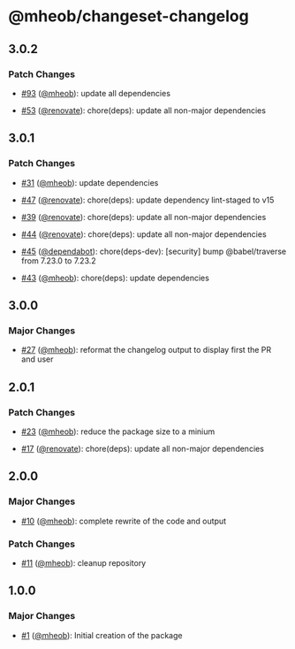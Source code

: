 # @mheob/changeset-changelog

## 3.0.2

### Patch Changes

- [#93](https://github.com/mheob/changeset-changelog/pull/93) ([@mheob](https://github.com/mheob)): update all dependencies

- [#53](https://github.com/mheob/changeset-changelog/pull/53) ([@renovate](https://github.com/apps/renovate)): chore(deps): update
  all non-major dependencies

## 3.0.1

### Patch Changes

- [#31](https://github.com/mheob/changeset-changelog/pull/31) ([@mheob](https://github.com/mheob)): update dependencies

- [#47](https://github.com/mheob/changeset-changelog/pull/47) ([@renovate](https://github.com/apps/renovate)): chore(deps): update
  dependency lint-staged to v15

- [#39](https://github.com/mheob/changeset-changelog/pull/39) ([@renovate](https://github.com/apps/renovate)): chore(deps): update
  all non-major dependencies

- [#44](https://github.com/mheob/changeset-changelog/pull/44) ([@renovate](https://github.com/apps/renovate)): chore(deps): update
  all non-major dependencies

- [#45](https://github.com/mheob/changeset-changelog/pull/45) ([@dependabot](https://github.com/apps/dependabot)):
  chore(deps-dev): [security] bump @babel/traverse from 7.23.0 to 7.23.2

- [#43](https://github.com/mheob/changeset-changelog/pull/43) ([@mheob](https://github.com/mheob)): chore(deps): update
  dependencies

## 3.0.0

### Major Changes

- [#27](https://github.com/mheob/changeset-changelog/pull/27) ([@mheob](https://github.com/mheob)): reformat the changelog output
  to display first the PR and user

## 2.0.1

### Patch Changes

- [#23](https://github.com/mheob/changeset-changelog/pull/23) ([@mheob](https://github.com/mheob)): reduce the package size to a
  minium

- [#17](https://github.com/mheob/changeset-changelog/pull/17) ([@renovate](https://github.com/apps/renovate)): chore(deps): update
  all non-major dependencies

## 2.0.0

### Major Changes

- [#10](https://github.com/mheob/changeset-changelog/pull/10) ([@mheob](https://github.com/mheob)): complete rewrite of the code
  and output

### Patch Changes

- [#11](https://github.com/mheob/changeset-changelog/pull/11) ([@mheob](https://github.com/mheob)): cleanup repository

## 1.0.0

### Major Changes

- [#1](https://github.com/mheob/changeset-changelog/pull/1) ([@mheob](https://github.com/mheob)): Initial creation of the package
